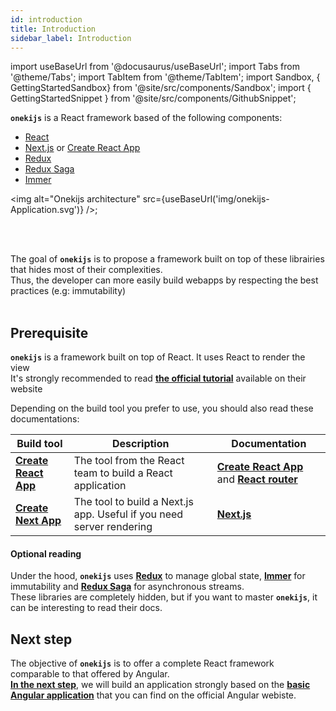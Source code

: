 ```yaml
---
id: introduction
title: Introduction
sidebar_label: Introduction
---
```

import useBaseUrl from '@docusaurus/useBaseUrl';
import Tabs from '@theme/Tabs';
import TabItem from '@theme/TabItem';
import Sandbox, { GettingStartedSandbox} from '@site/src/components/Sandbox';
import { GettingStartedSnippet } from '@site/src/components/GithubSnippet';

**`onekijs`** is a React framework based of the following components: 
* [React](https://reactjs.org/)
* [Next.js](https://reacttraining.com/react-router/) or [Create React App](https://create-react-app.dev/)
* [Redux](https://redux.js.org/)
* [Redux Saga](https://redux-saga.js.org/) 
* [Immer](https://immerjs.github.io/immer/docs/introduction) 

<img alt="Onekijs architecture" src={useBaseUrl('img/onekijs-Application.svg')} />;

<br/><br/>

The goal of **`onekijs`** is to propose a framework built on top of these librairies that hides most of their complexities.<br/>
Thus, the developer can more easily build webapps by respecting the best practices (e.g: immutability)<br/><br/>

## Prerequisite
**`onekijs`** is a framework built on top of React. It uses React to render the view<br/>It's strongly recommended to read **[the official tutorial](https://reactjs.org/tutorial/tutorial.html)** available on their website


Depending on the build tool you prefer to use, you should also read these documentations:

| Build tool | Description | Documentation
| ------- | ----------- | ---------------------
| **[Create React App](https://create-react-app.dev)** | The tool from the React team to build a React application | **[Create React App](https://create-react-app.dev)** and **[React router](https://reactrouter.com/docs/en/v6)**
| **[Create Next App](https://nextjs.org/)** | The tool to build a Next.js app. Useful if you need server rendering | **[Next.js](https://nextjs.org/)**

#### Optional reading
Under the hood, **`onekijs`** uses **[Redux](https://redux.js.org)** to manage global state, **[Immer](https://immerjs.github.io/immer)** for immutability and **[Redux Saga](https://redux-saga.js.org)** for asynchronous streams.<br/>
These libraries are completely hidden, but if you want to master **`onekijs`**, it can be interesting to read their docs.

## Next step
The objective of **`onekijs`** is to offer a complete React framework comparable to that offered by Angular.<br/>
**[In the next step](creating-project)**, we will build an application strongly based on the **[basic Angular application](https://angular.io/start)** that you can find on the official Angular webiste.<br/>